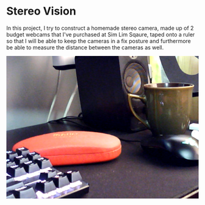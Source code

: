 # Stereo Vision

In this project, I try to construct a homemade stereo camera, made up of 2 budget webcams that I've purchased at Sim Lim Sqaure, taped onto a ruler so that I will be able to keep the cameras in a fix posture and furthermore be able to measure the distance between the cameras as well.

![Drag Racing](stereo_image/L.png)

